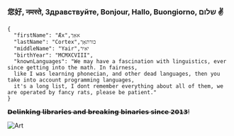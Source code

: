 ### 您好, नमस्ते, Здравствуйте, Bonjour, Hallo, Buongiorno, שלום ✌️
```
{
  "firstName": "Æx",אאֵך 
  "lastName": "Cortex",כורתאֵך 
  "middleName": "Yair",יאיר 
  "birthYear": "MCMXCVIII",
  "knownLanguages": "We may have a fascination with linguistics, ever since getting into the math. In fairness,
  like I was learning phonecian, and other dead languages, then you take into account programming languages,
  it's a long list, I dont remember everything about all of them, we are operated by fancy rats, please be patient."
}
```
~~𝗗𝗲𝗹𝗶𝗻𝗸𝗶𝗻𝗴 𝗹𝗶𝗯𝗿𝗮𝗿𝗶𝗲𝘀 𝗮𝗻𝗱 𝗯𝗿𝗲𝗮𝗸𝗶𝗻𝗴 𝗯𝗶𝗻𝗮𝗿𝗶𝗲𝘀 𝘀𝗶𝗻𝗰𝗲 𝟮𝟬𝟭𝟯!~~

![Art](bg.png)
